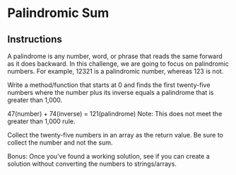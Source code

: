 # Palindromic Sum

## Instructions
A palindrome is any number, word, or phrase that reads the same forward as it does backward. In this challenge, we are going to focus on palindromic numbers. For example, 12321 is a palindromic number, whereas 123 is not.   
   
Write a method/function that starts at 0 and finds the first twenty-five numbers where the number plus its inverse equals a palindrome that is greater than 1,000.   
   
47(number) + 74(inverse) = 121(palindrome) Note: This does not meet the greater than 1,000 rule.   
   
Collect the twenty-five numbers in an array as the return value. Be sure to collect the number and not the sum.   
   
Bonus: Once you’ve found a working solution, see if you can create a solution without converting the numbers to strings/arrays.   
   